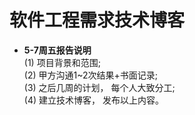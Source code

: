 # 软件工程需求技术博客
* **5-7周五报告说明**  
(1) 项目背景和范围;  
(2) 甲方沟通1~2次结果+书面记录;  
(3) 之后几周的计划， 每个人大致分工;  
(4) 建立技术博客， 发布以上内容。  

